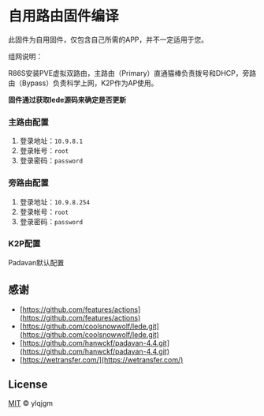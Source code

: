 # 自用路由固件编译

此固件为自用固件，仅包含自己所需的APP，并不一定适用于您。

组网说明：

R86S安装PVE虚拟双路由，主路由（Primary）直通猫棒负责拨号和DHCP，旁路由（Bypass）负责科学上网，K2P作为AP使用。

**固件通过获取lede源码来确定是否更新**

### 主路由配置

1. 登录地址：`10.9.8.1`
2. 登录帐号：`root`
3. 登录密码：`password`

### 旁路由配置

1. 登录地址：`10.9.8.254`
2. 登录帐号：`root`
3. 登录密码：`password`

### K2P配置

Padavan默认配置

## 感谢

- [https://github.com/features/actions](https://github.com/features/actions)
- [https://github.com/coolsnowwolf/lede.git](https://github.com/coolsnowwolf/lede.git)
- [https://github.com/hanwckf/padavan-4.4.git](https://github.com/hanwckf/padavan-4.4.git)
- [https://wetransfer.com/](https://wetransfer.com/)

## License

[MIT](https://github.com/ylqjgm/Route/blob/master/LICENSE) © ylqjgm
